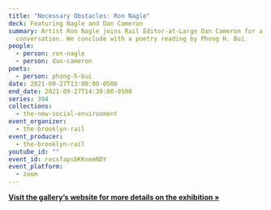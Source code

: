 ```yaml
---
title: "Necessary Obstacles: Ron Nagle"
deck: Featuring Nagle and Dan Cameron
summary: Artist Ron Nagle joins Rail Editor-at-Large Dan Cameron for a
  conversation. We conclude with a poetry reading by Phong H. Bui.
people:
  - person: ron-nagle
  - person: dan-cameron
poets:
  - person: phong-h-bui
date: 2021-09-27T13:00:00-0500
end_date: 2021-09-27T14:30:00-0500
series: 394
collections:
  - the-new-social-environment
event_organizer:
  - the-brooklyn-rail
event_producer:
  - the-brooklyn-rail
youtube_id: ""
event_id: recsfapsbKKnemNDY
event_platform:
  - zoom
---
```

**[Visit the gallery’s website for more details on the exhibition »](https://matthewmarks.com/online/ron-nagle-necessary-obstacles)**